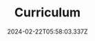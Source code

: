 ---
title: Curriculum
date: 2024-02-22T05:58:03.337Z
description: Classes top level menu item.  DO NOT DELETE!
weight: 20
---